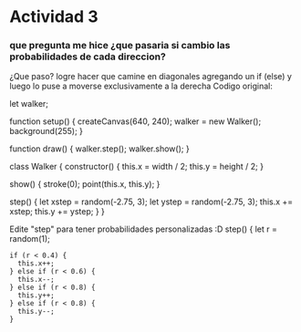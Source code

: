 # Actividad 3
### que pregunta me hice ¿que pasaria si cambio las probabilidades de cada direccion?
¿Que paso? logre hacer que camine en diagonales agregando un if (else) y luego lo puse a moverse exclusivamente a la derecha
Codigo original:


let walker;

function setup() {
  createCanvas(640, 240);
  walker = new Walker();
  background(255);
}

function draw() {
  walker.step();
  walker.show();
}

class Walker {
  constructor() {
    this.x = width / 2;
    this.y = height / 2;
  }

  show() {
    stroke(0);
    point(this.x, this.y);
  }

  step() {
    let xstep = random(-2.75, 3);
    let ystep = random(-2.75, 3);
    this.x += xstep;
    this.y += ystep;
  }
}

Edite "step" para tener probabilidades personalizadas :D
step() {
    let r = random(1);
    
    if (r < 0.4) {
      this.x++;
    } else if (r < 0.6) {
      this.x--;
    } else if (r < 0.8) {
      this.y++;
    } else if (r < 0.8) {
      this.y--;
    }
